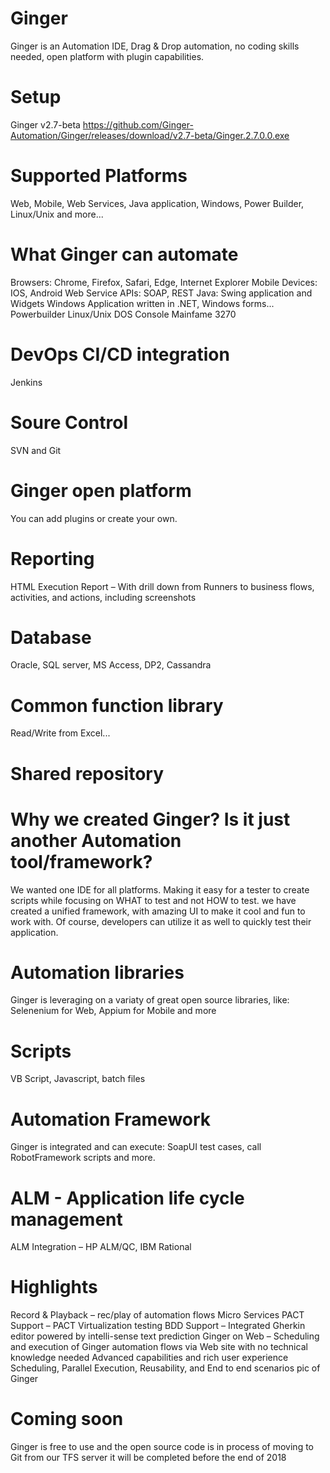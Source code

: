 # Ginger
Ginger is an Automation IDE, Drag & Drop automation, no coding skills needed, open platform with plugin capabilities.

# Setup
Ginger v2.7-beta
https://github.com/Ginger-Automation/Ginger/releases/download/v2.7-beta/Ginger.2.7.0.0.exe

# Supported Platforms
Web, Mobile, Web Services, Java application, Windows, Power Builder, Linux/Unix and more...

# What Ginger can automate
Browsers: Chrome, Firefox, Safari, Edge, Internet Explorer
Mobile Devices: IOS, Android
Web Service APIs: SOAP, REST
Java: Swing application and Widgets
Windows Application written in .NET, Windows forms...
Powerbuilder
Linux/Unix
DOS Console
Mainfame 3270

# DevOps CI/CD integration
Jenkins

# Soure Control
SVN and Git

# Ginger open platform
You can add plugins or create your own.

# Reporting
HTML Execution Report – With drill down from Runners to business flows, activities, and actions, including screenshots

# Database
Oracle, SQL server, MS Access, DP2, Cassandra

# Common function library
Read/Write from Excel...

# Shared repository

# Why we created Ginger? Is it just another Automation tool/framework?
We wanted one IDE for all platforms. Making it easy for a tester to create scripts while focusing on WHAT to test and not HOW to test.
we have created a unified framework, with amazing UI to make it cool and fun to work with. Of course, developers can utilize it as well to quickly test their application.

# Automation libraries
Ginger is leveraging on a variaty of great open source libraries, like: Selenenium for Web, Appium for Mobile and more

# Scripts
VB Script, Javascript, batch files

# Automation Framework
Ginger is integrated and can execute: SoapUI test cases, call RobotFramework scripts and more.

# ALM - Application life cycle management
ALM Integration – HP ALM/QC, IBM Rational

# Highlights
Record & Playback – rec/play of automation flows
Micro Services PACT Support – PACT Virtualization testing
BDD Support – Integrated Gherkin editor powered by intelli-sense text prediction
Ginger on Web – Scheduling and execution of Ginger automation flows via Web site with no technical knowledge needed
Advanced capabilities and rich user experience
Scheduling, Parallel Execution, Reusability, and End to end scenarios
pic of Ginger

# Coming soon
Ginger is free to use and the open source code is in process of moving to Git from our TFS server it will be completed before the end of 2018
